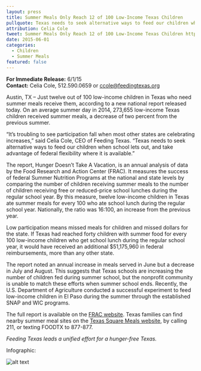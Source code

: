```yaml
---
layout: press
title: Summer Meals Only Reach 12 of 100 Low-Income Texas Children
pullquote: Texas needs to seek alternative ways to feed our children when school lets out.
attribution: Celia Cole
tweet: Summer Meals Only Reach 12 of 100 Low-Income Texas Children http://bit.ly/1d9l6qb
date: 2015-06-01
categories:
  - Children
  - Summer Meals
featured: false
---  
```

**For Immediate Release:** 6/1/15    
**Contact:** Celia Cole, 512.590.0659 or ccole@feedingtexas.org

Austin, TX – Just twelve out of 100 low-income children in Texas who need summer meals receive them, according to a new national report released today. On an average summer day in 2014, 273,655 low-income Texas children received summer meals, a decrease of two percent from the previous summer.  

“It’s troubling to see participation fall when most other states are celebrating increases,” said Celia Cole, CEO of Feeding Texas. “Texas needs to seek alternative ways to feed our children when school lets out, and take advantage of federal flexibility where it is available.” 

The report, Hunger Doesn’t Take A Vacation, is an annual analysis of data by the Food Research and Action Center (FRAC). It measures the success of federal Summer Nutrition Programs at the national and state levels by comparing the number of children receiving summer meals to the number of children receiving free or reduced-price school lunches during the regular school year. By this measure, twelve low-income children in Texas ate summer meals for every 100 who ate school lunch during the regular school year. Nationally, the ratio was 16:100, an increase from the previous year. 

Low participation means missed meals for children and missed dollars for the state. If Texas had reached forty children with summer food for every 100 low-income children who get school lunch during the regular school year, it would have received an additional $51,175,960 in federal reimbursements, more than any other state. 

The report noted an annual increase in meals served in June but a decrease in July and August. This suggests that Texas schools are increasing the number of children fed during summer school, but the nonprofit community is unable to match these efforts when summer school ends. Recently, the U.S. Department of Agriculture conducted a successful experiment to feed low-income children in El Paso during the summer through the established SNAP and WIC programs.

The full report is available on the [FRAC website](http://frac.org/pdf/2015_summer_nutrition_report.pdf). Texas families can find nearby summer meal sites on the [Texas Square Meals website](http://www.squaremeals.org/Portals/8/geomap/Mappage.htm), by calling 211, or texting FOODTX to 877-877. 

*Feeding Texas leads a unified effort for a hunger-free Texas.*

Infographic:

![alt text](https://s3-us-west-2.amazonaws.com/assets.feedingtexas.org/images/posts/FRAC-Summer-Meals-Report.png)


